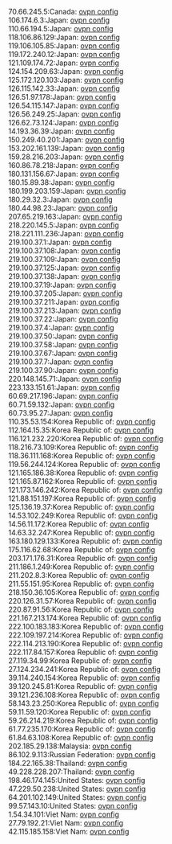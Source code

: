 70.66.245.5:Canada: [ovpn config](vpn/70_66_245_5.ovpn)  
106.174.6.3:Japan: [ovpn config](vpn/106_174_6_3.ovpn)  
110.66.194.5:Japan: [ovpn config](vpn/110_66_194_5.ovpn)  
118.106.86.129:Japan: [ovpn config](vpn/118_106_86_129.ovpn)  
119.106.105.85:Japan: [ovpn config](vpn/119_106_105_85.ovpn)  
119.172.240.12:Japan: [ovpn config](vpn/119_172_240_12.ovpn)  
121.109.174.72:Japan: [ovpn config](vpn/121_109_174_72.ovpn)  
124.154.209.63:Japan: [ovpn config](vpn/124_154_209_63.ovpn)  
125.172.120.103:Japan: [ovpn config](vpn/125_172_120_103.ovpn)  
126.115.142.33:Japan: [ovpn config](vpn/126_115_142_33.ovpn)  
126.51.97.178:Japan: [ovpn config](vpn/126_51_97_178.ovpn)  
126.54.115.147:Japan: [ovpn config](vpn/126_54_115_147.ovpn)  
126.56.249.25:Japan: [ovpn config](vpn/126_56_249_25.ovpn)  
126.62.73.124:Japan: [ovpn config](vpn/126_62_73_124.ovpn)  
14.193.36.39:Japan: [ovpn config](vpn/14_193_36_39.ovpn)  
150.249.40.201:Japan: [ovpn config](vpn/150_249_40_201.ovpn)  
153.202.161.139:Japan: [ovpn config](vpn/153_202_161_139.ovpn)  
159.28.216.203:Japan: [ovpn config](vpn/159_28_216_203.ovpn)  
160.86.78.218:Japan: [ovpn config](vpn/160_86_78_218.ovpn)  
180.131.156.67:Japan: [ovpn config](vpn/180_131_156_67.ovpn)  
180.15.89.38:Japan: [ovpn config](vpn/180_15_89_38.ovpn)  
180.199.203.159:Japan: [ovpn config](vpn/180_199_203_159.ovpn)  
180.29.32.3:Japan: [ovpn config](vpn/180_29_32_3.ovpn)  
180.44.98.23:Japan: [ovpn config](vpn/180_44_98_23.ovpn)  
207.65.219.163:Japan: [ovpn config](vpn/207_65_219_163.ovpn)  
218.220.145.5:Japan: [ovpn config](vpn/218_220_145_5.ovpn)  
218.221.111.236:Japan: [ovpn config](vpn/218_221_111_236.ovpn)  
219.100.37.1:Japan: [ovpn config](vpn/219_100_37_1.ovpn)  
219.100.37.108:Japan: [ovpn config](vpn/219_100_37_108.ovpn)  
219.100.37.109:Japan: [ovpn config](vpn/219_100_37_109.ovpn)  
219.100.37.125:Japan: [ovpn config](vpn/219_100_37_125.ovpn)  
219.100.37.138:Japan: [ovpn config](vpn/219_100_37_138.ovpn)  
219.100.37.19:Japan: [ovpn config](vpn/219_100_37_19.ovpn)  
219.100.37.205:Japan: [ovpn config](vpn/219_100_37_205.ovpn)  
219.100.37.211:Japan: [ovpn config](vpn/219_100_37_211.ovpn)  
219.100.37.213:Japan: [ovpn config](vpn/219_100_37_213.ovpn)  
219.100.37.22:Japan: [ovpn config](vpn/219_100_37_22.ovpn)  
219.100.37.4:Japan: [ovpn config](vpn/219_100_37_4.ovpn)  
219.100.37.50:Japan: [ovpn config](vpn/219_100_37_50.ovpn)  
219.100.37.58:Japan: [ovpn config](vpn/219_100_37_58.ovpn)  
219.100.37.67:Japan: [ovpn config](vpn/219_100_37_67.ovpn)  
219.100.37.7:Japan: [ovpn config](vpn/219_100_37_7.ovpn)  
219.100.37.90:Japan: [ovpn config](vpn/219_100_37_90.ovpn)  
220.148.145.71:Japan: [ovpn config](vpn/220_148_145_71.ovpn)  
223.133.151.61:Japan: [ovpn config](vpn/223_133_151_61.ovpn)  
60.69.217.196:Japan: [ovpn config](vpn/60_69_217_196.ovpn)  
60.71.59.132:Japan: [ovpn config](vpn/60_71_59_132.ovpn)  
60.73.95.27:Japan: [ovpn config](vpn/60_73_95_27.ovpn)  
110.35.53.154:Korea Republic of: [ovpn config](vpn/110_35_53_154.ovpn)  
112.164.15.35:Korea Republic of: [ovpn config](vpn/112_164_15_35.ovpn)  
116.121.232.220:Korea Republic of: [ovpn config](vpn/116_121_232_220.ovpn)  
118.216.73.109:Korea Republic of: [ovpn config](vpn/118_216_73_109.ovpn)  
118.36.111.168:Korea Republic of: [ovpn config](vpn/118_36_111_168.ovpn)  
119.56.244.124:Korea Republic of: [ovpn config](vpn/119_56_244_124.ovpn)  
121.165.186.38:Korea Republic of: [ovpn config](vpn/121_165_186_38.ovpn)  
121.165.87.162:Korea Republic of: [ovpn config](vpn/121_165_87_162.ovpn)  
121.173.146.242:Korea Republic of: [ovpn config](vpn/121_173_146_242.ovpn)  
121.88.151.197:Korea Republic of: [ovpn config](vpn/121_88_151_197.ovpn)  
125.136.19.37:Korea Republic of: [ovpn config](vpn/125_136_19_37.ovpn)  
14.53.102.249:Korea Republic of: [ovpn config](vpn/14_53_102_249.ovpn)  
14.56.11.172:Korea Republic of: [ovpn config](vpn/14_56_11_172.ovpn)  
14.63.32.247:Korea Republic of: [ovpn config](vpn/14_63_32_247.ovpn)  
163.180.129.133:Korea Republic of: [ovpn config](vpn/163_180_129_133.ovpn)  
175.116.62.68:Korea Republic of: [ovpn config](vpn/175_116_62_68.ovpn)  
203.171.176.31:Korea Republic of: [ovpn config](vpn/203_171_176_31.ovpn)  
211.186.1.249:Korea Republic of: [ovpn config](vpn/211_186_1_249.ovpn)  
211.202.8.3:Korea Republic of: [ovpn config](vpn/211_202_8_3.ovpn)  
211.55.151.95:Korea Republic of: [ovpn config](vpn/211_55_151_95.ovpn)  
218.150.36.105:Korea Republic of: [ovpn config](vpn/218_150_36_105.ovpn)  
220.126.31.57:Korea Republic of: [ovpn config](vpn/220_126_31_57.ovpn)  
220.87.91.56:Korea Republic of: [ovpn config](vpn/220_87_91_56.ovpn)  
221.167.213.174:Korea Republic of: [ovpn config](vpn/221_167_213_174.ovpn)  
222.100.183.183:Korea Republic of: [ovpn config](vpn/222_100_183_183.ovpn)  
222.109.197.214:Korea Republic of: [ovpn config](vpn/222_109_197_214.ovpn)  
222.114.213.190:Korea Republic of: [ovpn config](vpn/222_114_213_190.ovpn)  
222.117.84.157:Korea Republic of: [ovpn config](vpn/222_117_84_157.ovpn)  
27.119.34.99:Korea Republic of: [ovpn config](vpn/27_119_34_99.ovpn)  
27.124.234.241:Korea Republic of: [ovpn config](vpn/27_124_234_241.ovpn)  
39.114.240.154:Korea Republic of: [ovpn config](vpn/39_114_240_154.ovpn)  
39.120.245.81:Korea Republic of: [ovpn config](vpn/39_120_245_81.ovpn)  
39.121.236.108:Korea Republic of: [ovpn config](vpn/39_121_236_108.ovpn)  
58.143.23.250:Korea Republic of: [ovpn config](vpn/58_143_23_250.ovpn)  
59.11.59.120:Korea Republic of: [ovpn config](vpn/59_11_59_120.ovpn)  
59.26.214.219:Korea Republic of: [ovpn config](vpn/59_26_214_219.ovpn)  
61.77.235.170:Korea Republic of: [ovpn config](vpn/61_77_235_170.ovpn)  
61.84.63.108:Korea Republic of: [ovpn config](vpn/61_84_63_108.ovpn)  
202.185.29.138:Malaysia: [ovpn config](vpn/202_185_29_138.ovpn)  
86.102.9.113:Russian Federation: [ovpn config](vpn/86_102_9_113.ovpn)  
184.22.165.38:Thailand: [ovpn config](vpn/184_22_165_38.ovpn)  
49.228.228.207:Thailand: [ovpn config](vpn/49_228_228_207.ovpn)  
198.46.174.145:United States: [ovpn config](vpn/198_46_174_145.ovpn)  
47.229.50.238:United States: [ovpn config](vpn/47_229_50_238.ovpn)  
64.201.102.149:United States: [ovpn config](vpn/64_201_102_149.ovpn)  
99.57.143.10:United States: [ovpn config](vpn/99_57_143_10.ovpn)  
1.54.34.101:Viet Nam: [ovpn config](vpn/1_54_34_101.ovpn)  
27.79.192.21:Viet Nam: [ovpn config](vpn/27_79_192_21.ovpn)  
42.115.185.158:Viet Nam: [ovpn config](vpn/42_115_185_158.ovpn)  
